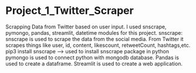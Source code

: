 # Project_1_Twitter_Scraper
Scrapping Data from Twitter based on user input.
I used snscrape, pymongo, pandas, streamlit, datetime modules for this project.
snscrape: snscrape is used to scrape the data from the social media. From Twitter it scrapes things like user, id, content, likescount, retweetCount, hashtags,etc.
  pip3 install snscrape --> used to install snscrape package in python
pymongo is used to connect python with mongodb database.
Pandas is used to create a dataframe. 
Streamlit is used to create a web application.

